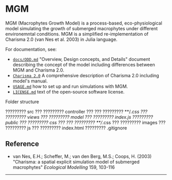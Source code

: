 # MGM
MGM (Macrophytes Growth Model) is a process-based, eco-physiological model simulating the growth of submerged macrophytes under different environemntal conditions. MGM is a simplified re-implementation of Charisma 2.0 (van Nes et al. 2003) in Julia language.

For documentation, see: 
- [`docs/ODD.md`](https://github.com/AnneLew/MGM/blob/master/doc/ODD.md) 
  "Overview, Design concepts, and Details" document describing the concept of the model including differences between MGM and Charisma 2.0.
- [`Charisma 2.0`](https://www.projectenaew.wur.nl/charisma/) A comprehensive description of Charisma 2.0 including model's manual.
- [`USAGE.md`](https://github.com/AnneLew/MGM/blob/master/USAGE.md) 
  how to set up and run simulations with MGM.
- [`LICENSE.md`](https://github.com/AnneLew/MGM/blob/master/LICENSE.txt) text of the open-source software license.


Folder structure

????????? src
???   ????????? controller
???   ???   ????????? **/*.css
???   ????????? views
???   ????????? model
???   ????????? index.js
????????? public
???   ????????? css
???   ???   ????????? **/*.css
???   ????????? images
???   ????????? js
???   ????????? index.html
????????? .gitignore


## Reference

- van Nes, E.H.; Scheffer, M.; van den Berg, M.S.; Coops, H. (2003) "Charisma:
  a spatial explicit simulation model of submerged macrophytes" 
  *Ecological Modelling* 159, 103-116

---

